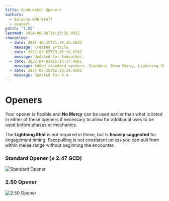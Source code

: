 ```yaml
---
title: Gunbreaker Openers
authors:
  - Balance-GNB-Staff
  - azazael
patch: "7.05"
lastmod: 2024-08-06T19:23:25.992Z
changelog:
  - date: 2021-10-25T21:38:35.164Z
    message: Created article
  - date: 2022-02-02T23:31:16.620Z
    message: Updated for Endwalker.
  - date: 2022-04-03T15:14:27.946Z
    message: Added standard openers. Standard, Keen Mercy, Lightning Shot.
  - date: 2023-05-25T02:16:24.450Z
    message: Updated for 6.4.
---
```

# Openers

Your opener is flexible and **No Mercy** can be used earlier than what is listed in either of these openers if necessary to allow for additional uses to be used before phases or mechanics.

The **Lightning Shot** is not required in these, but is **heavily suggested** for engagement timing. Facepulling is not consistent unless you can pull from within melee range without beginning the encounter.

### Standard Opener (**≤** 2.47 GCD)

![Standard Opener](/img/jobs/gbn/gnb_standard_v2.1.png "Standard Opener")<br>

### 2.50 Opener

![2.50 Opener](/img/jobs/gbn/gnb-2.50-option-2.1.png "2.50 Opener")